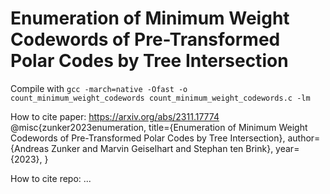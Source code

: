# Enumeration of Minimum Weight Codewords of Pre-Transformed Polar Codes by Tree Intersection

Compile with ``gcc -march=native -Ofast -o count_minimum_weight_codewords count_minimum_weight_codewords.c -lm``

How to cite paper: https://arxiv.org/abs/2311.17774
@misc{zunker2023enumeration,
      title={Enumeration of Minimum Weight Codewords of Pre-Transformed Polar Codes by Tree Intersection}, 
      author={Andreas Zunker and Marvin Geiselhart and Stephan ten Brink},
      year={2023},
}

How to cite repo: ...
